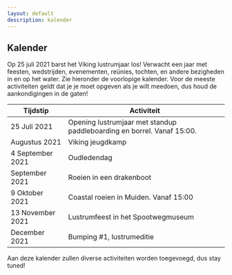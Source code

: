 ```yaml
---
layout: default
description: kalender
---
```


## Kalender

Op 25 juli 2021 barst het Viking lustrumjaar los! Verwacht een jaar met feesten, wedstrijden, evenementen, reünies, tochten, en andere bezigheden in en op het water. Zie hieronder de voorlopige kalender. Voor de meeste activiteiten geldt dat je je moet opgeven als je wilt meedoen, dus houd de aankondigingen in de gaten! 

| Tijdstip | Activiteit |
| --------------- | --------------- | 
| 25 Juli 2021 | Opening lustrumjaar met standup paddleboarding en borrel. Vanaf 15:00. |
| Augustus 2021 | Viking jeugdkamp | 
| 4 September 2021 | Oudledendag |
| September 2021 | Roeien in een drakenboot | 
| 9 Oktober 2021 | Coastal roeien in Muiden. Vanaf 15:00 | 
| 13 November 2021 | Lustrumfeest in het Spootwegmuseum |
| December 2021 | Bumping #1, lustrumeditie | 

Aan deze kalender zullen diverse activiteiten worden toegevoegd, dus stay tuned!






